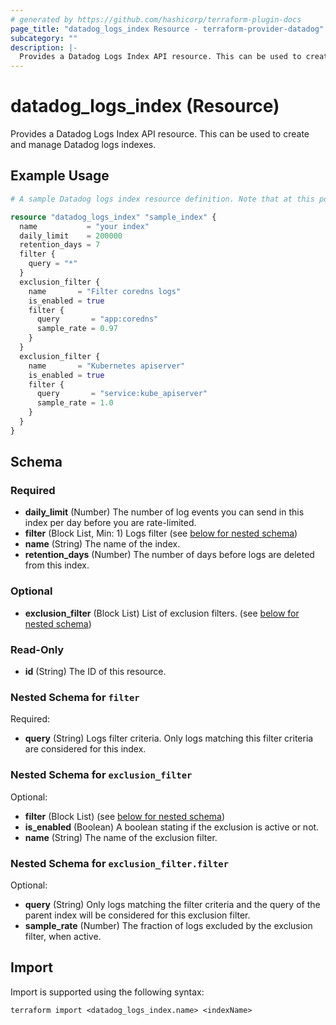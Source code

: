 ```yaml
---
# generated by https://github.com/hashicorp/terraform-plugin-docs
page_title: "datadog_logs_index Resource - terraform-provider-datadog"
subcategory: ""
description: |-
  Provides a Datadog Logs Index API resource. This can be used to create and manage Datadog logs indexes.
---
```


# datadog_logs_index (Resource)

Provides a Datadog Logs Index API resource. This can be used to create and manage Datadog logs indexes.

## Example Usage

```terraform
# A sample Datadog logs index resource definition. Note that at this point, it is not possible to create new logs indexes through Terraform, so the name field must match a name of an already existing index. If you want to keep the current state of the index, we suggest importing it (see below).

resource "datadog_logs_index" "sample_index" {
  name           = "your index"
  daily_limit    = 200000
  retention_days = 7
  filter {
    query = "*"
  }
  exclusion_filter {
    name       = "Filter coredns logs"
    is_enabled = true
    filter {
      query       = "app:coredns"
      sample_rate = 0.97
    }
  }
  exclusion_filter {
    name       = "Kubernetes apiserver"
    is_enabled = true
    filter {
      query       = "service:kube_apiserver"
      sample_rate = 1.0
    }
  }
}
```

<!-- schema generated by tfplugindocs -->
## Schema

### Required

- **daily_limit** (Number) The number of log events you can send in this index per day before you are rate-limited.
- **filter** (Block List, Min: 1) Logs filter (see [below for nested schema](#nestedblock--filter))
- **name** (String) The name of the index.
- **retention_days** (Number) The number of days before logs are deleted from this index.

### Optional

- **exclusion_filter** (Block List) List of exclusion filters. (see [below for nested schema](#nestedblock--exclusion_filter))

### Read-Only

- **id** (String) The ID of this resource.

<a id="nestedblock--filter"></a>
### Nested Schema for `filter`

Required:

- **query** (String) Logs filter criteria. Only logs matching this filter criteria are considered for this index.


<a id="nestedblock--exclusion_filter"></a>
### Nested Schema for `exclusion_filter`

Optional:

- **filter** (Block List) (see [below for nested schema](#nestedblock--exclusion_filter--filter))
- **is_enabled** (Boolean) A boolean stating if the exclusion is active or not.
- **name** (String) The name of the exclusion filter.

<a id="nestedblock--exclusion_filter--filter"></a>
### Nested Schema for `exclusion_filter.filter`

Optional:

- **query** (String) Only logs matching the filter criteria and the query of the parent index will be considered for this exclusion filter.
- **sample_rate** (Number) The fraction of logs excluded by the exclusion filter, when active.

## Import

Import is supported using the following syntax:

```shell
terraform import <datadog_logs_index.name> <indexName>
```
